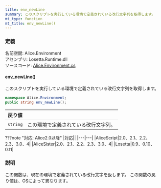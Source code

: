 ```yaml
---
title: env_newLine
summary: このスクリプトを実行している環境で定義されている改行文字列を取得します。
mt_type: function
mt_title: env_newLine()
---
```

### 定義
名前空間: Alice.Environment<br/>
アセンブリ: Losetta.Runtime.dll<br/>
ソースコード: [Alice.Environment.cs](https://github.com/WSOFT-Project/Losetta/blob/master/Losetta.Runtime/Alice.Environment.cs)

#### env_newLine()

このスクリプトを実行している環境で定義されている改行文字列を取得します。

```cs title="AliceScript"
namespace Alice.Environment;
public string env_newLine();
```

|戻り値| |
|-|-|
|`string`|この環境で定義されている改行文字列。|

???note "対応: Alice2.0以降"
    |対応||
    |---|---|
    |AliceScript|2.0、2.1、2.2、2.3、3.0、4|
    |AliceSister|2.0、2.1、2.2、2.3、3.0、4|
    |Losetta|0.9、0.10、0.11|

### 説明
この関数は、現在の環境で定義されている改行文字を返します。
この関数の戻り値は、OSによって異なります。